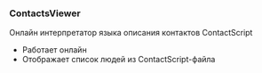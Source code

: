 ### ContactsViewer
Онлайн интерпретатор языка описания контактов ContactScript
* Работает онлайн
* Отображает список людей из ContactScript-файла

